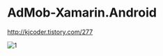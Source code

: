 # AdMob-Xamarin.Android

http://kjcoder.tistory.com/277

![1](http://cfile21.uf.tistory.com/image/257BDE4D594295BA1753EC)
